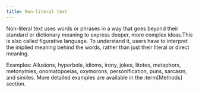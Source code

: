 ```yaml
---
title: Non-literal text
---
```


Non-literal text uses words or phrases in a way that goes beyond their standard or dictionary meaning to express deeper, more complex ideas.This is also called figurative language.
To understand it, users have to interpret the implied meaning behind the words, rather than just their literal or direct meaning.

Examples: Allusions, hyperbole, idioms, irony, jokes, litotes, metaphors, metonymies, onomatopoeias, oxymorons, personification, puns, sarcasm, and similes.
More detailed examples are available in the :term[Methods] section.
